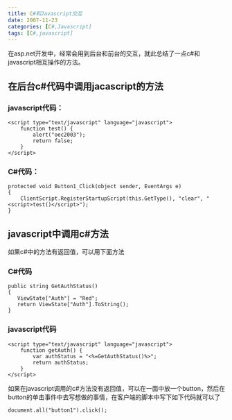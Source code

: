 ```yaml
---
title: C#和Javascript交互
date: 2007-11-23
categories: [C#,Javascript]
tags: [C#,javascript]
---
```


在asp.net开发中，经常会用到后台和前台的交互，就此总结了一点c#和javascript相互操作的方法。
<!--more-->

## 在后台c#代码中调用jacascript的方法

### javascript代码：

```
<script type="text/javascript" language="javascript">
    function test() {
        alert("oec2003");
        return false;
    }
</script>
```

### C#代码：

```
protected void Button1_Click(object sender, EventArgs e)
{
    ClientScript.RegisterStartupScript(this.GetType(), "clear", "<script>test()</script>");
}
```

## javascript中调用c#方法

如果c#中的方法有返回值，可以用下面方法

### C#代码

```
public string GetAuthStatus()
{
   ViewState["Auth"] = "Red";
   return ViewState["Auth"].ToString();
}
```

### javascript代码

```
<script type="text/javascript" language="javascript">
    function getAuth() {
        var authStatus = "<%=GetAuthStatus()%>";
        return authStatus;
    }
</script>
```

如果在javascript调用的c#方法没有返回值，可以在一面中放一个button，然后在button的单击事件中去写想做的事情，在客户端的脚本中写下如下代码就可以了

```
document.all("button1").click();
```

